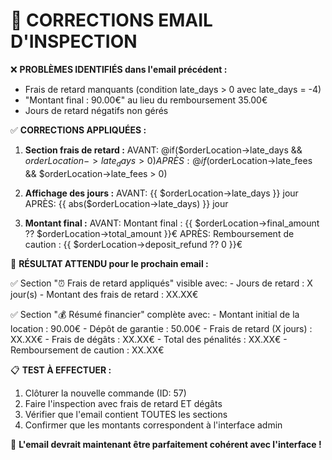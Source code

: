 🔧 CORRECTIONS EMAIL D'INSPECTION
==================================

❌ **PROBLÈMES IDENTIFIÉS dans l'email précédent :**
   - Frais de retard manquants (condition late_days > 0 avec late_days = -4)
   - "Montant final : 90.00€" au lieu du remboursement 35.00€
   - Jours de retard négatifs non gérés

✅ **CORRECTIONS APPLIQUÉES :**

1. **Section frais de retard :**
   AVANT: @if($orderLocation->late_days && $orderLocation->late_days > 0)
   APRÈS:  @if($orderLocation->late_fees && $orderLocation->late_fees > 0)
   
2. **Affichage des jours :**
   AVANT: {{ $orderLocation->late_days }} jour
   APRÈS:  {{ abs($orderLocation->late_days) }} jour
   
3. **Montant final :**
   AVANT: Montant final : {{ $orderLocation->final_amount ?? $orderLocation->total_amount }}€
   APRÈS:  Remboursement de caution : {{ $orderLocation->deposit_refund ?? 0 }}€

🎯 **RÉSULTAT ATTENDU pour le prochain email :**
   
   ✅ Section "⏰ Frais de retard appliqués" visible avec:
      - Jours de retard : X jour(s) 
      - Montant des frais de retard : XX.XX€
   
   ✅ Section "💰 Résumé financier" complète avec:
      - Montant initial de la location : 90.00€
      - Dépôt de garantie : 50.00€
      - Frais de retard (X jours) : XX.XX€
      - Frais de dégâts : XX.XX€
      - Total des pénalités : XX.XX€
      - Remboursement de caution : XX.XX€

📋 **TEST À EFFECTUER :**
   1. Clôturer la nouvelle commande (ID: 57)
   2. Faire l'inspection avec frais de retard ET dégâts
   3. Vérifier que l'email contient TOUTES les sections
   4. Confirmer que les montants correspondent à l'interface admin

🚀 **L'email devrait maintenant être parfaitement cohérent avec l'interface !**
